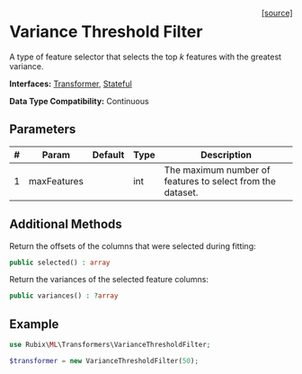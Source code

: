 <span style="float:right;"><a href="https://github.com/RubixML/RubixML/blob/master/src/Transformers/VarianceThresholdFilter.php">[source]</a></span>

# Variance Threshold Filter
A type of feature selector that selects the top *k* features with the greatest variance.

**Interfaces:** [Transformer](api.md#transformer), [Stateful](api.md#stateful)

**Data Type Compatibility:** Continuous

## Parameters
| # | Param | Default | Type | Description |
|---|---|---|---|---|
| 1 | maxFeatures | | int | The maximum number of features to select from the dataset. |

## Additional Methods
Return the offsets of the columns that were selected during fitting:
```php
public selected() : array
```

Return the variances of the selected feature columns:
```php
public variances() : ?array
```

## Example
```php
use Rubix\ML\Transformers\VarianceThresholdFilter;

$transformer = new VarianceThresholdFilter(50);
```